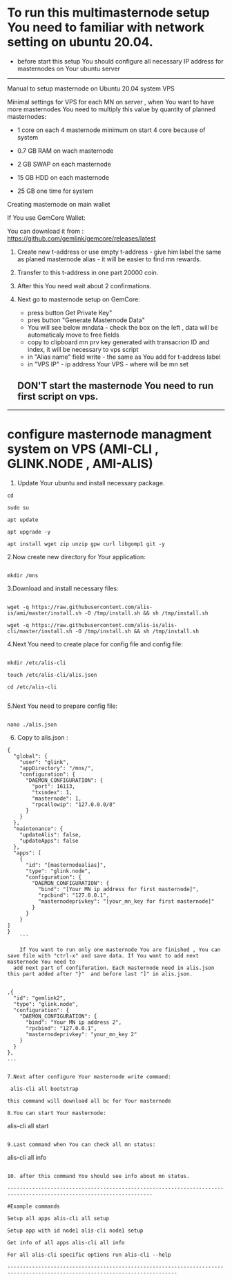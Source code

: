 # To run this multimasternode setup You need to familiar with network setting on ubuntu 20.04.

 - before start this setup You should configure all necessary IP address for masternodes on Your ubuntu server

-----------------------------------------------------------------------------------------------------------------------------------------------------------
Manual to setup masternode on Ubuntu 20.04 system VPS


Minimal settings for VPS for each MN on server , when You want to have more masternodes You need to multiply this value by quantity of planned masternodes:

- 1 core on each 4 masternode minimum on start 4 core because of system
- 0.7 GB RAM on wach masternode
- 2 GB SWAP on each masternode
- 15 GB HDD on each masternode

- 25 GB one time for system 

</h>

Creating masternode on main wallet

If You use GemCore Wallet:

You can download it from : https://github.com/gemlink/gemcore/releases/latest </br>

1. Create new t-address or use empty t-address - give him label the same as planed masternode alias - it will be easier to find mn rewards.
2. Transfer to this t-address in one part 20000 coin.
3. After this You need wait about 2 confirmations.
4. Next go to masternode setup on GemCore:
	- press button Get Private Key"
	- pres button "Generate Masternode Data"
	- You will see below mndata - check the box on the left , data will be automaticaly move to free fields
	- copy to clipboard mn prv key generated with transacrion ID and index, it will be necessary to vps script
	- in "Alias name" field write <alias name> - the same as You add for t-address label
	- in "VPS IP" - ip address Your VPS - where will be mn set 

	## DON'T start the masternode You need to run first script on vps.
	
---------------------------------------------------------------------------------------------------------------------
# configure masternode managment system on VPS (AMI-CLI , GLINK.NODE , AMI-ALIS)

1. Update Your ubuntu and install necessary package.


```
cd

sudo su

apt update 

apt upgrade -y

apt install wget zip unzip gpw curl libgomp1 git -y

```

2.Now create new directory for Your application:

```

mkdir /mns

```

3.Download and install necessary files:


```

wget -q https://raw.githubusercontent.com/alis-is/ami/master/install.sh -O /tmp/install.sh && sh /tmp/install.sh

wget -q https://raw.githubusercontent.com/alis-is/alis-cli/master/install.sh -O /tmp/install.sh && sh /tmp/install.sh

```

4.Next You need to create place for config file and config file:

```

mkdir /etc/alis-cli

touch /etc/alis-cli/alis.json

cd /etc/alis-cli


```
  
5.Next You need to prepare config file:

```

nano ./alis.json

```

6. Copy to alis.json : 
```
{
  "global": {
    "user": "glink",
    "appDirectory": "/mns/",
    "configuration": {
      "DAEMON_CONFIGURATION": {
        "port": 16113,
        "txindex": 1,
        "masternode": 1,
        "rpcallowip": "127.0.0.0/8"
      }
    }
  },
  "maintenance": {
    "updateAlis": false,
    "updateApps": false
  },
  "apps": [
    {
      "id": "[masternodealias]",
      "type": "glink.node",
      "configuration": {
        "DAEMON_CONFIGURATION": {
          "bind": "[Your MN ip address for first masternode]",
          "rpcbind": "127.0.0.1",
          "masternodeprivkey": "[your_mn_key for first masternode]"
        }
      }
    }
]
}
    ```

    If You want to run only one masternode You are finished , You can save file with "ctrl-x" and save data. If You want to add next masternode You need to
  add next part of confifuration. Each masternode need in alis.json this part added after "}"  and before last "]" in alis.json. 
  
 ```
    ,{
      "id": "gemlink2",
      "type": "glink.node",
      "configuration": {
        "DAEMON_CONFIGURATION": {
          "bind": "Your MN ip address 2",
          "rpcbind": "127.0.0.1",
          "masternodeprivkey": "your_mn_key 2"
        }
      }
    },
    ...
```

7.Next after configure Your masternode write command:

 alis-cli all bootstrap

this command will download all bc for Your masternode

8.You can start Your masternode: 

```
  alis-cli all start
```

9.Last command when You can check all mn status: 

```

alis-cli all info

```

10. after this command You should see info about mn status.

---------------------------------------------------------------------------------------------------------------------

#Example commands

Setup all apps alis-cli all setup

Setup app with id node1 alis-cli node1 setup

Get info of all apps alis-cli all info

For all alis-cli specific options run alis-cli --help

-----------------------------------------------------------------------------------------------------------------------------




